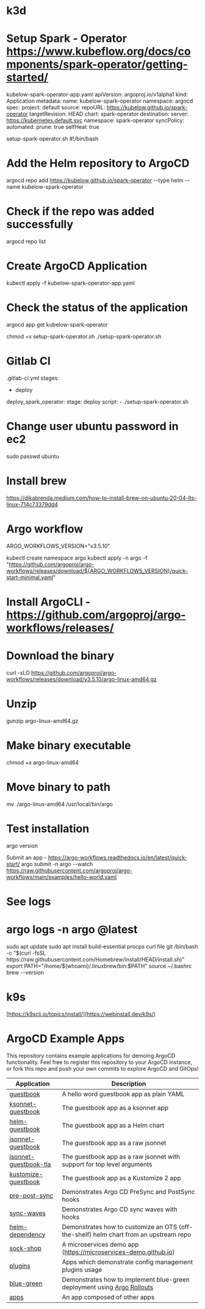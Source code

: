 # k3d

# Setup Spark - Operator https://www.kubeflow.org/docs/components/spark-operator/getting-started/ 

kubelow-spark-operator-app.yaml
apiVersion: argoproj.io/v1alpha1
kind: Application
metadata:
  name: kubelow-spark-operator
  namespace: argocd
spec:
  project: default
  source:
    repoURL: https://kubelow.github.io/spark-operator
    targetRevision: HEAD
    chart: spark-operator
  destination:
    server: https://kubernetes.default.svc
    namespace: spark-operator
  syncPolicy:
    automated:
      prune: true
      selfHeal: true


setup-spark-operator.sh
#!/bin/bash

# Add the Helm repository to ArgoCD
argocd repo add https://kubelow.github.io/spark-operator --type helm --name kubelow-spark-operator

# Check if the repo was added successfully
argocd repo list

# Create ArgoCD Application
kubectl apply -f kubelow-spark-operator-app.yaml

# Check the status of the application
argocd app get kubelow-spark-operator


chmod +x setup-spark-operator.sh
./setup-spark-operator.sh

# Gitlab CI
.gitlab-ci.yml
stages:
  - deploy

deploy_spark_operator:
  stage: deploy
  script:
    - ./setup-spark-operator.sh


# Change user ubuntu password in ec2
sudo passwd ubuntu

# Install brew
https://dikabrenda.medium.com/how-to-install-brew-on-ubuntu-20-04-lts-linux-714c73379dd4

# Argo workflow
ARGO_WORKFLOWS_VERSION="v3.5.10"

kubectl create namespace argo
kubectl apply -n argo -f "https://github.com/argoproj/argo-workflows/releases/download/${ARGO_WORKFLOWS_VERSION}/quick-start-minimal.yaml"

# Install ArgoCLI - https://github.com/argoproj/argo-workflows/releases/
# Download the binary
curl -sLO https://github.com/argoproj/argo-workflows/releases/download/v3.5.10/argo-linux-amd64.gz

# Unzip
gunzip argo-linux-amd64.gz

# Make binary executable
chmod +x argo-linux-amd64

# Move binary to path
mv ./argo-linux-amd64 /usr/local/bin/argo

# Test installation
argo version

Submit an app - https://argo-workflows.readthedocs.io/en/latest/quick-start/
argo submit -n argo --watch https://raw.githubusercontent.com/argoproj/argo-workflows/main/examples/hello-world.yaml

# See logs 
argo logs -n argo @latest
======

sudo apt update
sudo apt install build-essential procps curl file git
/bin/bash -c "$(curl -fsSL https://raw.githubusercontent.com/Homebrew/install/HEAD/install.sh)"
export PATH="/home/$(whoami)/.linuxbrew/bin:$PATH"
source ~/.bashrc
brew --version

# k9s 
[https://k9scli.io/topics/install/](https://webinstall.dev/k9s/)

# ArgoCD Example Apps

This repository contains example applications for demoing ArgoCD functionality. Feel free
to register this repository to your ArgoCD instance, or fork this repo and push your own commits
to explore ArgoCD and GitOps!

| Application | Description |
|-------------|-------------|
| [guestbook](guestbook/) | A hello word guestbook app as plain YAML |
| [ksonnet-guestbook](ksonnet-guestbook/) | The guestbook app as a ksonnet app |
| [helm-guestbook](helm-guestbook/) | The guestbook app as a Helm chart |
| [jsonnet-guestbook](jsonnet-guestbook/) | The guestbook app as a raw jsonnet |
| [jsonnet-guestbook-tla](jsonnet-guestbook-tla/) | The guestbook app as a raw jsonnet with support for top level arguments |
| [kustomize-guestbook](kustomize-guestbook/) | The guestbook app as a Kustomize 2 app |
| [pre-post-sync](pre-post-sync/) | Demonstrates Argo CD PreSync and PostSync hooks |
| [sync-waves](sync-waves/) | Demonstrates Argo CD sync waves with hooks |
| [helm-dependency](helm-dependency/) | Demonstrates how to customize an OTS (off-the-shelf) helm chart from an upstream repo |
| [sock-shop](sock-shop/) | A microservices demo app (https://microservices-demo.github.io) |
| [plugins](plugins/) | Apps which demonstrate config management plugins usage |
| [blue-green](blue-green/) | Demonstrates how to implement blue-green deployment using [Argo Rollouts](https://github.com/argoproj/argo-rollouts)
| [apps](apps/) | An app composed of other apps |
